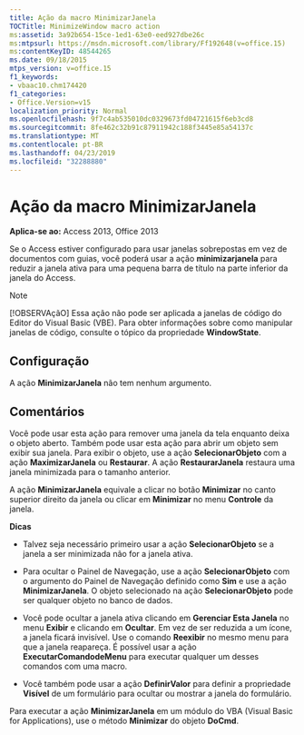 ```yaml
---
title: Ação da macro MinimizarJanela
TOCTitle: MinimizeWindow macro action
ms:assetid: 3a92b654-15ce-1ed1-63e0-eed927dbe26c
ms:mtpsurl: https://msdn.microsoft.com/library/Ff192648(v=office.15)
ms:contentKeyID: 48544265
ms.date: 09/18/2015
mtps_version: v=office.15
f1_keywords:
- vbaac10.chm174420
f1_categories:
- Office.Version=v15
localization_priority: Normal
ms.openlocfilehash: 9f7c4ab535010dc0329673fd04721615f6eb3cd8
ms.sourcegitcommit: 8fe462c32b91c87911942c188f3445e85a54137c
ms.translationtype: MT
ms.contentlocale: pt-BR
ms.lasthandoff: 04/23/2019
ms.locfileid: "32288880"
---
```

# <a name="minimizewindow-macro-action"></a>Ação da macro MinimizarJanela

**Aplica-se ao:** Access 2013, Office 2013

Se o Access estiver configurado para usar janelas sobrepostas em vez de documentos com guias, você poderá usar a ação **minimizarjanela** para reduzir a janela ativa para uma pequena barra de título na parte inferior da janela do Access.

> [!NOTE]
> [!OBSERVAçãO] Essa ação não pode ser aplicada a janelas de código do Editor do Visual Basic (VBE). Para obter informações sobre como manipular janelas de código, consulte o tópico da propriedade **WindowState**.

## <a name="setting"></a>Configuração

A ação **MinimizarJanela** não tem nenhum argumento.

## <a name="remarks"></a>Comentários

Você pode usar esta ação para remover uma janela da tela enquanto deixa o objeto aberto. Também pode usar esta ação para abrir um objeto sem exibir sua janela. Para exibir o objeto, use a ação **SelecionarObjeto** com a ação **MaximizarJanela** ou **Restaurar**. A ação **RestaurarJanela** restaura uma janela minimizada para o tamanho anterior.

A ação **MinimizarJanela** equivale a clicar no botão **Minimizar** no canto superior direito da janela ou clicar em **Minimizar** no menu **Controle** da janela.

**Dicas**

- Talvez seja necessário primeiro usar a ação **SelecionarObjeto** se a janela a ser minimizada não for a janela ativa.

- Para ocultar o Painel de Navegação, use a ação **SelecionarObjeto** com o argumento do Painel de Navegação definido como **Sim** e use a ação **MinimizarJanela**. O objeto selecionado na ação **SelecionarObjeto** pode ser qualquer objeto no banco de dados.

- Você pode ocultar a janela ativa clicando em **Gerenciar Esta Janela** no menu **Exibir** e clicando em **Ocultar**. Em vez de ser reduzida a um ícone, a janela ficará invisível. Use o comando **Reexibir** no mesmo menu para que a janela reapareça. É possível usar a ação **ExecutarComandodeMenu** para executar qualquer um desses comandos com uma macro.

- Você também pode usar a ação **DefinirValor** para definir a propriedade **Visível** de um formulário para ocultar ou mostrar a janela do formulário.

Para executar a ação **MinimizarJanela** em um módulo do VBA (Visual Basic for Applications), use o método **Minimizar** do objeto **DoCmd**.

